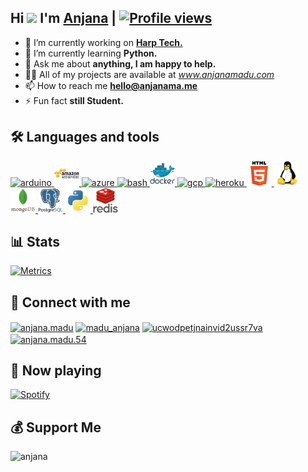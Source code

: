 ## Hi <img src="https://raw.githubusercontent.com/MartinHeinz/MartinHeinz/master/wave.gif" width="25px"> I'm [Anjana](https://github.com/AnjanaMadu) | [![Profile views](https://komarev.com/ghpvc/?username=anjanama&label=Profile%20Views&color=red)](https://github.com/AnjanaMadu)
   
- 🔭 I’m currently working on [**Harp Tech.**](github.com/harptechorg)
- 🌱 I’m currently learning **Python.**
- 💬 Ask me about **anything, I am happy to help.**
- 👨‍💻 All of my projects are available at *www.anjanamadu.com*
- 📫 How to reach me **hello@anjanama.me**
- ⚡ Fun fact **still Student.**

## 🛠️ Languages and tools
<a href="https://www.arduino.cc/" target="_blank"> <img src="https://cdn.worldvectorlogo.com/logos/arduino-1.svg" alt="arduino" width="40" height="40"/> </a> <a href="https://aws.amazon.com" target="_blank"> <img src="https://raw.githubusercontent.com/devicons/devicon/master/icons/amazonwebservices/amazonwebservices-original-wordmark.svg" alt="aws" width="40" height="40"/> </a> <a href="https://azure.microsoft.com/en-in/" target="_blank"> <img src="https://www.vectorlogo.zone/logos/microsoft_azure/microsoft_azure-icon.svg" alt="azure" width="40" height="40"/> </a> <a href="https://www.gnu.org/software/bash/" target="_blank"> <img src="https://www.vectorlogo.zone/logos/gnu_bash/gnu_bash-icon.svg" alt="bash" width="40" height="40"/> </a> <a href="https://www.docker.com/" target="_blank"> <img src="https://raw.githubusercontent.com/devicons/devicon/master/icons/docker/docker-original-wordmark.svg" alt="docker" width="40" height="40"/> </a> <a href="https://cloud.google.com" target="_blank"> <img src="https://www.vectorlogo.zone/logos/google_cloud/google_cloud-icon.svg" alt="gcp" width="40" height="40"/> </a> <a href="https://heroku.com" target="_blank"> <img src="https://www.vectorlogo.zone/logos/heroku/heroku-icon.svg" alt="heroku" width="40" height="40"/> </a> <a href="https://www.w3.org/html/" target="_blank"> <img src="https://raw.githubusercontent.com/devicons/devicon/master/icons/html5/html5-original-wordmark.svg" alt="html5" width="40" height="40"/> </a> <a href="https://www.linux.org/" target="_blank"> <img src="https://raw.githubusercontent.com/devicons/devicon/master/icons/linux/linux-original.svg" alt="linux" width="40" height="40"/> </a> <a href="https://www.mongodb.com/" target="_blank"> <img src="https://raw.githubusercontent.com/devicons/devicon/master/icons/mongodb/mongodb-original-wordmark.svg" alt="mongodb" width="40" height="40"/> </a> <a href="https://www.postgresql.org" target="_blank"> <img src="https://raw.githubusercontent.com/devicons/devicon/master/icons/postgresql/postgresql-original-wordmark.svg" alt="postgresql" width="40" height="40"/> </a> <a href="https://www.python.org" target="_blank"> <img src="https://raw.githubusercontent.com/devicons/devicon/master/icons/python/python-original.svg" alt="python" width="40" height="40"/> </a> <a href="https://redis.io" target="_blank"> <img src="https://raw.githubusercontent.com/devicons/devicon/master/icons/redis/redis-original-wordmark.svg" alt="redis" width="40" height="40"/> </a>

## 📊 Stats
[![Metrics](https://metrics.lecoq.io/anjanamadu?template=classic&introduction=1&languages=1&achievements=1&isocalendar=1&people=1&isocalendar.duration=half-year&languages.limit=8&languages.sections=most-used&languages.colors=github&languages.threshold=0%25&languages.indepth=false&languages.recent.load=300&languages.recent.days=14&introduction.title=true&people.limit=24&people.size=28&people.types=followers%2C%20following&people.identicons=false&people.shuffle=false&achievements.threshold=A&achievements.secrets=true&achievements.limit=0&config.timezone=Asia%2FColombo)](https://github.com/AnjanaMadu)

## 🔗 Connect with me
<!-- png icons from https://iconscout.com/ -->
<a href="https://telegram.me/Anjana_Ma" target="blank"><img align="center" src="https://telegra.ph/file/26d2289b53f2b5f183a49.png" alt="anjana.madu" height="30" width="30" /></a>
<a href="https://instagram.com/madu_anjana" target="blank"><img align="center" src="https://raw.githubusercontent.com/rahuldkjain/github-profile-readme-generator/master/src/images/icons/Social/instagram.svg" alt="madu_anjana" height="30" width="40" /></a>
<a href="https://www.youtube.com/channel/ucwodpetjnainvid2ussr7va" target="blank"><img align="center" src="https://raw.githubusercontent.com/rahuldkjain/github-profile-readme-generator/master/src/images/icons/Social/youtube.svg" alt="ucwodpetjnainvid2ussr7va" height="30" width="40" /></a>
<a href="https://fb.com/anjana.madu.54" target="blank"><img align="center" src="https://raw.githubusercontent.com/rahuldkjain/github-profile-readme-generator/master/src/images/icons/Social/facebook.svg" alt="anjana.madu.54" height="30" width="40" /></a>
<br>

## 🎵 Now playing
[![Spotify](https://spotify-readme-3s61yj059-xditya.vercel.app/api/spotify)](https://open.spotify.com/user/on84l0syf9y9m2m84unz4h8uq)

## 💰 Support Me
<a href="https://ko-fi.com/anjanamadu" class="padded"><img height="40" style="border:0px;height:40px;" align="left" alt="anjana" src="https://az743702.vo.msecnd.net/cdn/kofi3.png" /></a>
